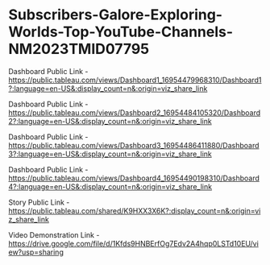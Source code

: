 # Subscribers-Galore-Exploring-Worlds-Top-YouTube-Channels-NM2023TMID07795


Dashboard Public Link - https://public.tableau.com/views/Dashboard1_16954479968310/Dashboard1?:language=en-US&:display_count=n&:origin=viz_share_link

Dashboard Public Link -https://public.tableau.com/views/Dashboard2_16954484105320/Dashboard2?:language=en-US&:display_count=n&:origin=viz_share_link

Dashboard Public Link - https://public.tableau.com/views/Dashboard3_16954486411880/Dashboard3?:language=en-US&:display_count=n&:origin=viz_share_link

Dashboard Public Link - https://public.tableau.com/views/Dashboard4_16954490198310/Dashboard4?:language=en-US&:display_count=n&:origin=viz_share_link

Story Public Link - https://public.tableau.com/shared/K9HXX3X6K?:display_count=n&:origin=viz_share_link

Video Demonstration Link -  https://drive.google.com/file/d/1Kfds9HNBErfOg7Edv2A4hqp0LSTd10EU/view?usp=sharing
